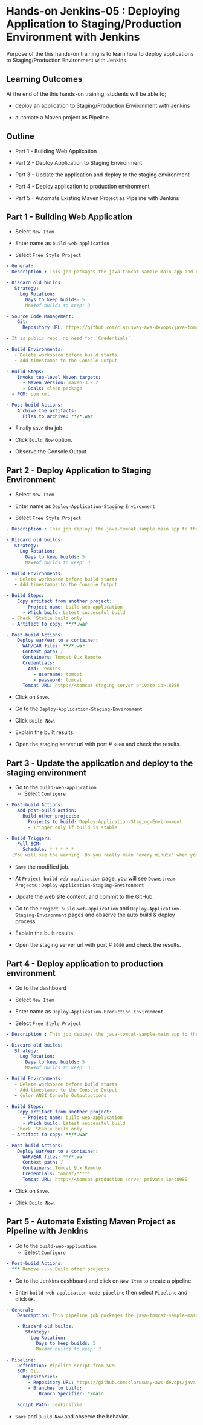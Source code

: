 # Hands-on Jenkins-05 : Deploying Application to Staging/Production Environment with Jenkins

Purpose of the this hands-on training is to learn how to deploy applications to Staging/Production Environment with Jenkins.

## Learning Outcomes

At the end of the this hands-on training, students will be able to;

- deploy an application to Staging/Production Environment with Jenkins

- automate a Maven project as Pipeline.

## Outline

- Part 1 - Building Web Application

- Part 2 - Deploy Application to Staging Environment

- Part 3 - Update the application and deploy to the staging environment

- Part 4 - Deploy application to production environment

- Part 5 - Automate Existing Maven Project as Pipeline with Jenkins

## Part 1 - Building Web Application

- Select `New Item`

- Enter name as `build-web-application`

- Select `Free Style Project`

```yml
- General:
- Description : This job packages the java-tomcat-sample-main app and creates a war file.

- Discard old builds: 
   Strategy:
     Log Rotation:
       Days to keep builds: 5 
       Max#of builds to keep: 3

- Source Code Management:
    Git:
      Repository URL: https://github.com/clarusway-aws-devops/java-tomcat-sample-main

- It is public repo, no need for `Credentials`.

- Build Environments: 
   - Delete workspace before build starts
   - Add timestamps to the Console Output

- Build Steps:
    Invoke top-level Maven targets:
      - Maven Version: maven-3.9.2
      - Goals: clean package
  - POM: pom.xml

- Post-build Actions:
    Archive the artifacts:
      Files to archive: **/*.war 
```

- Finally `Save` the job.

- Click `Build Now` option.

- Observe the Console Output

## Part 2 - Deploy Application to Staging Environment

- Select `New Item`

- Enter name as `Deploy-Application-Staging-Environment`

- Select `Free Style Project`
```yml
- Description : This job deploys the java-tomcat-sample-main app to the staging environment.

- Discard old builds: 
   Strategy:
     Log Rotation:
       Days to keep builds: 5 
       Max#of builds to keep: 3

- Build Environments: 
   - Delete workspace before build starts
   - Add timestamps to the Console Output

- Build Steps:
    Copy artifact from another project:
      - Project name: build-web-application
      - Which build: Latest successful build
  - Check `Stable build only`
  - Artifact to copy: **/*.war

- Post-build Actions:
    Deploy war/ear to a container:
      WAR/EAR files: **/*.war
      Context path: /
      Containers: Tomcat 9.x Remote
      Credentials:
        Add: Jenkins
          - username: tomcat
          - password: tomcat
      Tomcat URL: http://<tomcat staging server private ip>:8080
```
- Click on `Save`.

- Go to the `Deploy-Application-Staging-Environment` 

- Click `Build Now`.

- Explain the built results.

- Open the staging server url with port # `8080` and check the results.

## Part 3 - Update the application and deploy to the staging environment

-  Go to the `build-web-application`
   -  Select `Configure`
```yml
- Post-build Actions:
    Add post-build action:
      Build other projects:
        Projects to build: Deploy-Application-Staging-Environment
        - Trigger only if build is stable

- Build Triggers:
    Poll SCM: 
      Schedule: * * * * *
  (You will see the warning `Do you really mean "every minute" when you say "* * * * *"? Perhaps you meant "H * * * *" to poll once per hour`)
```
   - `Save` the modified job.

   - At `Project build-web-application`  page, you will see `Downstream Projects` : `Deploy-Application-Staging-Environment`

- Update the web site content, and commit to the GitHub.

- Go to the  `Project build-web-application` and `Deploy-Application-Staging-Environment` pages and observe the auto build & deploy process.

- Explain the built results.

- Open the staging server url with port # `8080` and check the results.

## Part 4 - Deploy application to production environment

- Go to the dashboard

- Select `New Item`

- Enter name as `Deploy-Application-Production-Environment`

- Select `Free Style Project`
```yml
- Description : This job deploys the java-tomcat-sample-main app to the production environment.

- Discard old builds: 
   Strategy:
     Log Rotation:
       Days to keep builds: 5 
       Max#of builds to keep: 3

- Build Environments: 
   - Delete workspace before build starts
   - Add timestamps to the Console Output
   - Color ANSI Console Outputoptions

- Build Steps:
    Copy artifact from another project:
      - Project name: build-web-application
      - Which build: Latest successful build
  - Check `Stable build only`
  - Artifact to copy: **/*.war

- Post-build Actions:
    Deploy war/ear to a container:
      WAR/EAR files: **/*.war
      Context path: /
      Containers: Tomcat 9.x Remote
      Credentials: tomcat/*****
      Tomcat URL: http://<tomcat production server private ip>:8080
```
- Click on `Save`.

- Click `Build Now`.

## Part 5 - Automate Existing Maven Project as Pipeline with Jenkins

-  Go to the `build-web-application`
   -  Select `Configure`

```yml
- Post-build Actions:
  *** Remove ---> Build other projects
```

- Go to the Jenkins dashboard and click on `New Item` to create a pipeline.

- Enter `build-web-application-code-pipeline` then select `Pipeline` and click `OK`.
```yml
- General:
    Description: This pipeline job packages the java-tomcat-sample-main app and deploys to both staging and production environment` in the description field.

    - Discard old builds: 
       Strategy:
         Log Rotation:
           Days to keep builds: 5 
           Max#of builds to keep: 3

- Pipeline:
    Definition: Pipeline script from SCM
    SCM: Git
      Repositories:
        - Repository URL: https://github.com/clarusway-aws-devops/java-tomcat-sample-main
        - Branches to build: 
            Branch Specifier: */main

    Script Path: Jenkinsfile
```

- `Save` and `Build Now` and observe the behavior.